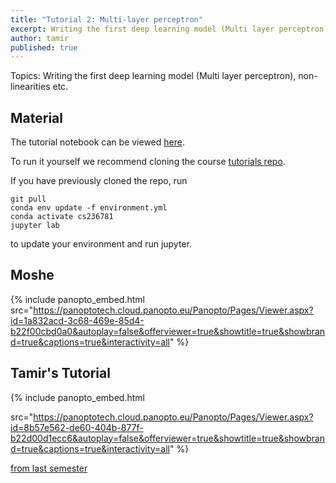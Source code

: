 ```yaml
---
title: "Tutorial 2: Multi-layer perceptron"
excerpt: Writing the first deep learning model (Multi layer perceptron), non-linearities etc
author: tamir
published: true
---
```


Topics: Writing the first deep learning model (Multi layer perceptron), non-linearities etc.

## Material

The tutorial notebook can be viewed [here](https://nbviewer.org/github/vistalab-technion/cs236781-tutorials/blob/master/t02%20-%20mlp/tutorial%202%20-MLP.ipynb?flush_cache=true).

To run it yourself we recommend cloning the course [tutorials repo](https://github.com/vistalab-technion/cs236781-tutorials).

If you have previously cloned the repo, run
```shell
git pull
conda env update -f environment.yml
conda activate cs236781
jupyter lab
```
to update your environment and run jupyter.

## Moshe

{% include panopto_embed.html
src="https://panoptotech.cloud.panopto.eu/Panopto/Pages/Viewer.aspx?id=1a832acd-3c68-469e-85d4-b22f00cbd0a0&autoplay=false&offerviewer=true&showtitle=true&showbrand=true&captions=true&interactivity=all" %}


## Tamir's Tutorial
{% include panopto_embed.html

src="https://panoptotech.cloud.panopto.eu/Panopto/Pages/Viewer.aspx?id=8b57e562-de60-404b-877f-b22d00d1ecc6&autoplay=false&offerviewer=true&showtitle=true&showbrand=true&captions=true&interactivity=all" %}

[from last semester](https://panoptotech.cloud.panopto.eu/Panopto/Pages/Viewer.aspx?id=014b97ff-5173-4b8c-9f1b-b10000d6792f)


